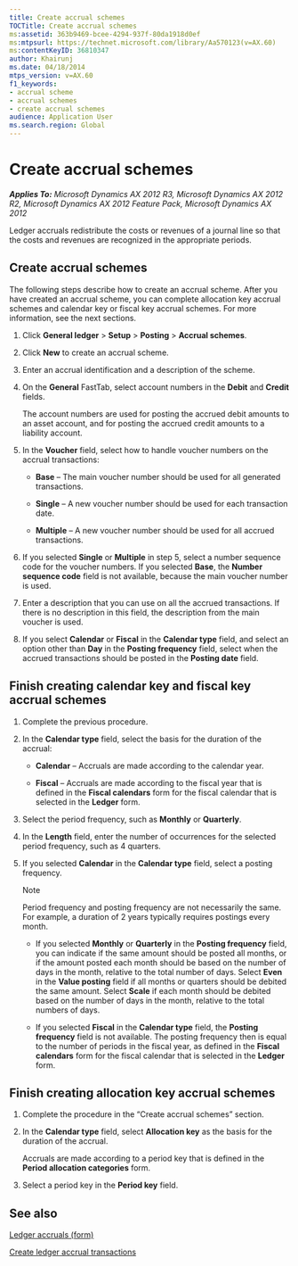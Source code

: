 ```yaml
---
title: Create accrual schemes
TOCTitle: Create accrual schemes
ms:assetid: 363b9469-bcee-4294-937f-80da1918d0ef
ms:mtpsurl: https://technet.microsoft.com/library/Aa570123(v=AX.60)
ms:contentKeyID: 36810347
author: Khairunj
ms.date: 04/18/2014
mtps_version: v=AX.60
f1_keywords:
- accrual scheme
- accrual schemes
- create accrual schemes
audience: Application User
ms.search.region: Global
---
```


# Create accrual schemes 


_**Applies To:** Microsoft Dynamics AX 2012 R3, Microsoft Dynamics AX 2012 R2, Microsoft Dynamics AX 2012 Feature Pack, Microsoft Dynamics AX 2012_

Ledger accruals redistribute the costs or revenues of a journal line so that the costs and revenues are recognized in the appropriate periods.

## Create accrual schemes

The following steps describe how to create an accrual scheme. After you have created an accrual scheme, you can complete allocation key accrual schemes and calendar key or fiscal key accrual schemes. For more information, see the next sections.

1.  Click **General ledger** \> **Setup** \> **Posting** \> **Accrual schemes**.

2.  Click **New** to create an accrual scheme.

3.  Enter an accrual identification and a description of the scheme.

4.  On the **General** FastTab, select account numbers in the **Debit** and **Credit** fields.
    
    The account numbers are used for posting the accrued debit amounts to an asset account, and for posting the accrued credit amounts to a liability account.

5.  In the **Voucher** field, select how to handle voucher numbers on the accrual transactions:
    
      - **Base** – The main voucher number should be used for all generated transactions.
    
      - **Single** – A new voucher number should be used for each transaction date.
    
      - **Multiple** – A new voucher number should be used for all accrued transactions.

6.  If you selected **Single** or **Multiple** in step 5, select a number sequence code for the voucher numbers. If you selected **Base**, the **Number sequence code** field is not available, because the main voucher number is used.

7.  Enter a description that you can use on all the accrued transactions. If there is no description in this field, the description from the main voucher is used.

8.  If you select **Calendar** or **Fiscal** in the **Calendar type** field, and select an option other than **Day** in the **Posting frequency** field, select when the accrued transactions should be posted in the **Posting date** field.

## Finish creating calendar key and fiscal key accrual schemes

1.  Complete the previous procedure.

2.  In the **Calendar type** field, select the basis for the duration of the accrual:
    
      - **Calendar** – Accruals are made according to the calendar year.
    
      - **Fiscal** – Accruals are made according to the fiscal year that is defined in the **Fiscal calendars** form for the fiscal calendar that is selected in the **Ledger** form.

3.  Select the period frequency, such as **Monthly** or **Quarterly**.

4.  In the **Length** field, enter the number of occurrences for the selected period frequency, such as 4 quarters.

5.  If you selected **Calendar** in the **Calendar type** field, select a posting frequency.
    

    > [!NOTE]
    > <P>Period frequency and posting frequency are not necessarily the same. For example, a duration of 2 years typically requires postings every month.</P>

    
      - If you selected **Monthly** or **Quarterly** in the **Posting frequency** field, you can indicate if the same amount should be posted all months, or if the amount posted each month should be based on the number of days in the month, relative to the total number of days. Select **Even** in the **Value posting** field if all months or quarters should be debited the same amount. Select **Scale** if each month should be debited based on the number of days in the month, relative to the total numbers of days.
    
      - If you selected **Fiscal** in the **Calendar type** field, the **Posting frequency** field is not available. The posting frequency then is equal to the number of periods in the fiscal year, as defined in the **Fiscal calendars** form for the fiscal calendar that is selected in the **Ledger** form.

## Finish creating allocation key accrual schemes

1.  Complete the procedure in the “Create accrual schemes” section.

2.  In the **Calendar type** field, select **Allocation key** as the basis for the duration of the accrual.
    
    Accruals are made according to a period key that is defined in the **Period allocation categories** form.

3.  Select a period key in the **Period key** field.

## See also

[Ledger accruals (form)](https://technet.microsoft.com/library/aa574924\(v=ax.60\))

[Create ledger accrual transactions](create-ledger-accrual-transactions.md)

  


